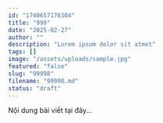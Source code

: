 ```yaml
---
id: "1740657176104"
title: "999"
date: "2025-02-27"
author: ""
description: "Lorem ipsum dolor sit atmet"
tags: []
image: "/assets/uploads/sample.jpg"
featured: "false"
slug: "99998"
filename: "99998.md"
status: "draft"
---
```

Nội dung bài viết tại đây...